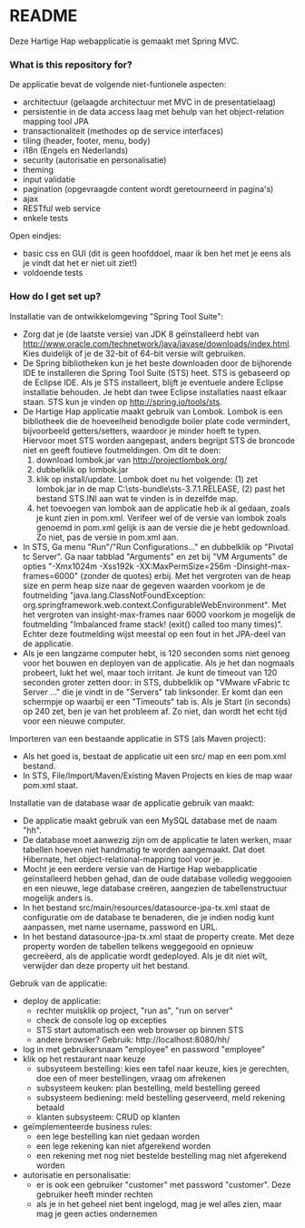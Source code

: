 # README #

Deze Hartige Hap webapplicatie is gemaakt met Spring MVC.

### What is this repository for? ###

De applicatie bevat de volgende niet-funtionele aspecten:

* architectuur (gelaagde architectuur met MVC in de presentatielaag)
* persistentie in de data access laag met behulp van het object-relation mapping tool JPA 
* transactionaliteit (methodes op de service interfaces)
* tiling (header, footer, menu, body)
* i18n (Engels en Nederlands)
* security (autorisatie en personalisatie)
* theming
* input validatie
* pagination (opgevraagde content wordt geretourneerd in pagina's)
* ajax
* RESTful web service
* enkele tests


Open eindjes:

* basic css en GUI (dit is geen hoofddoel, maar ik ben het met je eens als je vindt dat het er niet uit ziet!)
* voldoende tests


### How do I get set up? ###

Installatie van de ontwikkelomgeving "Spring Tool Suite":

* Zorg dat je (de laatste versie) van JDK 8 geïnstalleerd hebt van http://www.oracle.com/technetwork/java/javase/downloads/index.html. Kies duidelijk of je de 32-bit of 64-bit versie wilt gebruiken.
* De Spring bibliotheken kun je het beste downloaden door de bijhorende IDE te installeren die Spring Tool Suite (STS) heet. STS is gebaseerd op de Eclipse IDE. Als je STS installeert, blijft je eventuele andere Eclipse installatie behouden. Je hebt dan twee Eclipse installaties naast elkaar staan. STS kun je vinden op http://spring.io/tools/sts. 
* De Hartige Hap applicatie maakt gebruik van Lombok. Lombok is een bibliotheek die de hoeveelheid benodigde boiler plate code vermindert, bijvoorbeeld getters/setters, waardoor je minder hoeft te typen. Hiervoor moet STS worden aangepast, anders begrijpt STS de broncode niet en geeft foutieve foutmeldingen. Om dit te doen:
    1. download lombok.jar van http://projectlombok.org/
    2. dubbelklik op lombok.jar
    3. klik op install/update. Lombok doet nu het volgende: (1) zet lombok.jar in de map C:\sts-bundle\sts-3.7.1.RELEASE, (2) past het bestand STS.INI aan wat te vinden is in dezelfde map.
    4. het toevoegen van lombok aan de applicatie heb ik al gedaan, zoals je kunt zien in pom.xml. Verifeer wel of de versie van lombok zoals genoemd in pom.xml gelijk is aan de versie die je hebt gedownload. Zo niet, pas de versie in pom.xml aan.
* In STS, Ga menu "Run"/"Run Configurations..." en dubbelklik op "Pivotal tc Server". Ga naar tabblad "Arguments" en zet bij "VM Arguments" de opties "-Xmx1024m -Xss192k -XX:MaxPermSize=256m -Dinsight-max-frames=6000" (zonder de quotes) erbij. Met het vergroten van de heap size en perm heap size naar de gegeven waarden voorkom je de foutmelding "java.lang.ClassNotFoundException: org.springframework.web.context.ConfigurableWebEnvironment". Met het vergroten van insight-max-frames naar 6000 voorkom je mogelijk de foutmelding "Imbalanced frame stack! (exit() called too many times)". Echter deze foutmelding wijst meestal op een fout in het JPA-deel van de applicatie.
* Als je een langzame computer hebt, is 120 seconden soms niet genoeg voor het bouwen en deployen van de applicatie. Als je het dan nogmaals probeert, lukt het wel, maar toch irritant. Je kunt de timeout van 120 seconden groter zetten door: in STS, dubbelklik op "VMware vFabric tc Server ..." die je vindt in de "Servers" tab linksonder. Er komt dan een schermpje op waarbij er een "Timeouts" tab is. Als je Start (in seconds) op 240 zet, ben je van het probleem af. Zo niet, dan wordt het echt tijd voor een nieuwe computer.

Importeren van een bestaande applicatie in STS (als Maven project):

* Als het goed is, bestaat de applicatie uit een src/ map en een pom.xml bestand.
* In STS, File/Import/Maven/Existing Maven Projects en kies de map waar pom.xml staat.


Installatie van de database waar de applicatie gebruik van maakt:

* De applicatie maakt gebruik van een MySQL database met de naam "hh".
* De database moet aanwezig zijn om de applicatie te laten werken, maar tabellen hoeven niet handmatig te worden aangemaakt. Dat doet Hibernate, het object-relational-mapping tool voor je.
* Mocht je een eerdere versie van de Hartige Hap webapplicatie geïnstalleerd hebben gehad, dan de oude database volledig weggooien en een nieuwe, lege database creëren, aangezien de tabellenstructuur mogelijk anders is. 
* In het bestand src/main/resources/datasource-jpa-tx.xml staat de configuratie om de database te benaderen, die je indien nodig kunt aanpassen, met name username, password en URL. 
* In het bestand datasource-jpa-tx.xml staat de property <prop key="hibernate.hbm2ddl.auto">create</prop>. Met deze property worden de tabellen telkens weggegooid en opnieuw gecreëerd, als de applicatie wordt gedeployed. Als je dit niet wilt, verwijder dan deze property uit het bestand.



Gebruik van de applicatie:

* deploy de applicatie:
    * rechter muisklik op project, "run as", "run on server"
    * check de console log op excepties
    * STS start automatisch een web browser op binnen STS
    * andere browser? Gebruik: http://localhost:8080/hh/
* log in met gebruikersnaam "employee" en password "employee"
* klik op het restaurant naar keuze
    * subsysteem bestelling: kies een tafel naar keuze, kies je gerechten, doe een of meer bestellingen, vraag om afrekenen
    * subsysteem keuken: plan bestelling, meld bestelling gereed
    * subsysteem bediening: meld bestelling geserveerd, meld rekening betaald
    * klanten subsysteem: CRUD op klanten
* geïmplementeerde business rules:
    * een lege bestelling kan niet gedaan worden
    * een lege rekening kan niet afgerekend worden
    * een rekening met nog niet bestelde bestelling mag niet afgerekend worden
* autorisatie en personalisatie:
    * er is ook een gebruiker "customer" met password "customer". Deze gebruiker heeft minder rechten
    * als je in het geheel niet bent ingelogd, mag je wel alles zien, maar mag je geen acties ondernemen